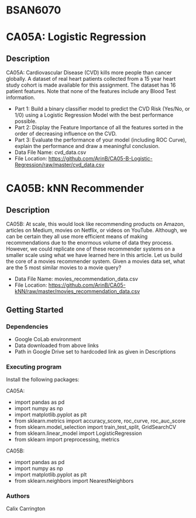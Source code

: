 # BSAN6070
# CA05A: Logistic Regression

## Description
CA05A:
Cardiovascular Disease (CVD) kills more people than cancer globally. A dataset of real heart patients
collected from a 15 year heart study cohort is made available for this assignment. The dataset has 16
patient features. Note that none of the features include any Blood Test information.
* Part 1: Build a binary classifier model to predict the CVD Risk (Yes/No, or 1/0) using a Logistic
Regression Model with the best performance possible.
* Part 2: Display the Feature Importance of all the features sorted in the order of decreasing influence on
the CVD.
* Part 3: Evaluate the performance of your model (including ROC Curve), explain the performance and
draw a meaningful conclusion.
* Data File Name: cvd_data.csv
* File Location: https://github.com/ArinB/CA05-B-Logistic-Regression/raw/master/cvd_data.csv

# CA05B: kNN Recommender

## Description
CA05B:
At scale, this would look like recommending products on Amazon, articles on Medium, movies on
Netflix, or videos on YouTube. Although, we can be certain they all use more efficient means of making
recommendations due to the enormous volume of data they process. However, we could replicate one of
these recommender systems on a smaller scale using what we have learned here in this article. Let us
build the core of a movies recommender system. Given a movies data set, what are the 5 most similar movies to a movie query?
* Data File Name: movies_recommendation_data.csv
* File Location: https://github.com/ArinB/CA05-kNN/raw/master/movies_recommendation_data.csv

## Getting Started
### Dependencies
* Google CoLab environment
* Data downloaded from above links
* Path in Google Drive set to hardcoded link as given in Descriptions
 
### Executing program
Install the following packages:

CA05A:
* import pandas as pd
* import numpy as np
* import matplotlib.pyplot as plt
* from sklearn.metrics import accuracy_score, roc_curve, roc_auc_score
* from sklearn.model_selection import train_test_split, GridSearchCV
* from sklearn.linear_model import LogisticRegression
* from sklearn import preprocessing, metrics

CA05B:
* import pandas as pd
* import numpy as np
* import matplotlib.pyplot as plt
* from sklearn.neighbors import NearestNeighbors

### Authors
Calix Carrington
